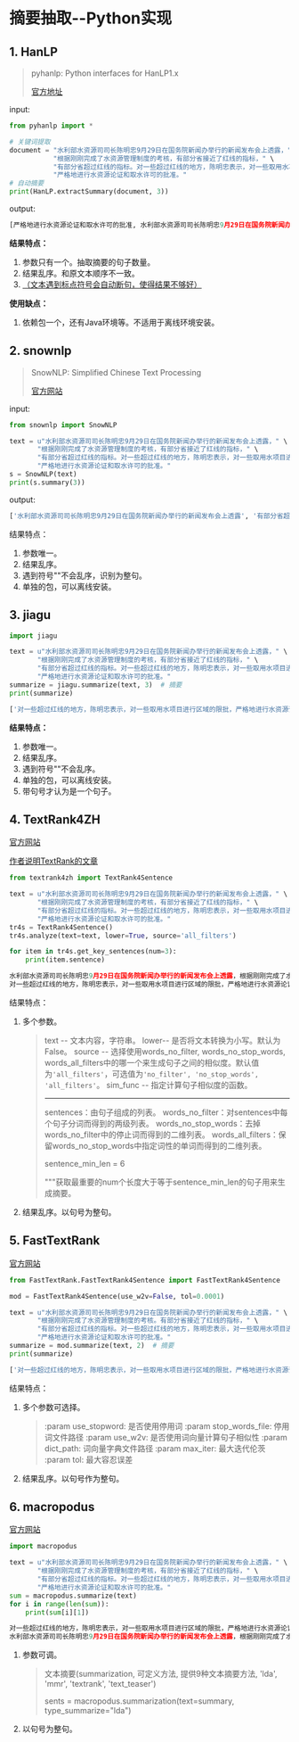 # 摘要抽取--Python实现

## 1. HanLP

> pyhanlp: Python interfaces for HanLP1.x
>
> [官方地址](https://github.com/hankcs/pyhanlp)

input:

```python
from pyhanlp import *

# 关键词提取
document = "水利部水资源司司长陈明忠9月29日在国务院新闻办举行的新闻发布会上透露，" \
           "根据刚刚完成了水资源管理制度的考核，有部分省接近了红线的指标，" \
           "有部分省超过红线的指标。对一些超过红线的地方，陈明忠表示，对一些取用水项目进行区域的限批，" \
           "严格地进行水资源论证和取水许可的批准。"
# 自动摘要
print(HanLP.extractSummary(document, 3))
```

output:

```python
[严格地进行水资源论证和取水许可的批准, 水利部水资源司司长陈明忠9月29日在国务院新闻办举行的新闻发布会上透露, 有部分省超过红线的指标]
```

**结果特点：**

1. 参数只有一个。抽取摘要的句子数量。
2. 结果乱序。和原文本顺序不一致。
3. [（文本遇到标点符号会自动断句，使得结果不够好）](https://github.com/hankcs/HanLP/issues/990)

**使用缺点：**

1. 依赖包一个，还有Java环境等。不适用于离线环境安装。

## 2. snownlp

> SnowNLP: Simplified Chinese Text Processing
>
> [官方网站](https://github.com/isnowfy/snownlp)

input:

```python
from snownlp import SnowNLP

text = u"水利部水资源司司长陈明忠9月29日在国务院新闻办举行的新闻发布会上透露，" \
       "根据刚刚完成了水资源管理制度的考核，有部分省接近了红线的指标，" \
       "有部分省超过红线的指标。对一些超过红线的地方，陈明忠表示，对一些取用水项目进行区域的限批，" \
       "严格地进行水资源论证和取水许可的批准。"
s = SnowNLP(text)
print(s.summary(3))
```

output:

```python
['水利部水资源司司长陈明忠9月29日在国务院新闻办举行的新闻发布会上透露', '有部分省超过红线的指标', '陈明忠表示']
```

结果特点：

1. 参数唯一。
2. 结果乱序。
3. 遇到符号""不会乱序，识别为整句。
4. 单独的包，可以离线安装。

## 3. jiagu



```python
import jiagu

text = u"水利部水资源司司长陈明忠9月29日在国务院新闻办举行的新闻发布会上透露，" \
       "根据刚刚完成了水资源管理制度的考核，有部分省接近了红线的指标，" \
       "有部分省超过红线的指标。对一些超过红线的地方，陈明忠表示，对一些取用水项目进行区域的限批，" \
       "严格地进行水资源论证和取水许可的批准。"
summarize = jiagu.summarize(text, 3)  # 摘要
print(summarize)
```

```python
['对一些超过红线的地方，陈明忠表示，对一些取用水项目进行区域的限批，严格地进行水资源论证和取水许可的批准。', '水利部水资源司司长陈明忠9月29日在国务院新闻办举行的新闻发布会上透露，根据刚刚完成了水资源管理制度的考核，有部分省接近了红线的指标，有部分省超过红线的指标。', '']
```

**结果特点：**

1. 参数唯一。
2. 结果乱序。
3. 遇到符号""不会乱序。
4. 单独的包，可以离线安装。
5. 带句号才认为是一个句子。

## 4. TextRank4ZH

[官方网站](https://github.com/letiantian/TextRank4ZH)

[作者说明TextRank的文章](https://www.letianbiji.com/machine-learning/text-rank.html)

```python
from textrank4zh import TextRank4Sentence

text = u"水利部水资源司司长陈明忠9月29日在国务院新闻办举行的新闻发布会上透露，" \
       "根据刚刚完成了水资源管理制度的考核，有部分省接近了红线的指标，" \
       "有部分省超过红线的指标。对一些超过红线的地方，陈明忠表示，对一些取用水项目进行区域的限批，" \
       "严格地进行水资源论证和取水许可的批准。"
tr4s = TextRank4Sentence()
tr4s.analyze(text=text, lower=True, source='all_filters')

for item in tr4s.get_key_sentences(num=3):
    print(item.sentence)
```

```python
水利部水资源司司长陈明忠9月29日在国务院新闻办举行的新闻发布会上透露，根据刚刚完成了水资源管理制度的考核，有部分省接近了红线的指标，有部分省超过红线的指标
对一些超过红线的地方，陈明忠表示，对一些取用水项目进行区域的限批，严格地进行水资源论证和取水许可的批准
```

结果特点：

1. 多个参数。

   > text --  文本内容，字符串。
   > lower--  是否将文本转换为小写。默认为False。
   > source       --  选择使用words_no_filter, words_no_stop_words, words_all_filters中的哪一个来生成句子之间的相似度。默认值为`'all_filters'`，可选值为`'no_filter', 'no_stop_words', 'all_filters'`。
   > sim_func     --  指定计算句子相似度的函数。
   >
   > -----------------------------------------------------------
   >
   > sentences：由句子组成的列表。
   > words_no_filter：对sentences中每个句子分词而得到的两级列表。
   > words_no_stop_words：去掉words_no_filter中的停止词而得到的二维列表。
   > words_all_filters：保留words_no_stop_words中指定词性的单词而得到的二维列表。
   >
   > 
   >
   > sentence_min_len = 6
   >
   > """获取最重要的num个长度大于等于sentence_min_len的句子用来生成摘要。

2. 结果乱序。以句号为整句。

## 5. FastTextRank

[官方网站](https://github.com/ArtistScript/FastTextRank)



```python
from FastTextRank.FastTextRank4Sentence import FastTextRank4Sentence

mod = FastTextRank4Sentence(use_w2v=False, tol=0.0001)

text = u"水利部水资源司司长陈明忠9月29日在国务院新闻办举行的新闻发布会上透露，" \
       "根据刚刚完成了水资源管理制度的考核。有部分省接近了红线的指标，" \
       "有部分省超过红线的指标。对一些超过红线的地方，陈明忠表示，对一些取用水项目进行区域的限批，" \
       "严格地进行水资源论证和取水许可的批准。"
summarize = mod.summarize(text, 2)  # 摘要
print(summarize)
```

```python
['对一些超过红线的地方，陈明忠表示，对一些取用水项目进行区域的限批，严格地进行水资源论证和取水许可的批准。', '有部分省接近了红线的指标，有部分省超过红线的指标。']
```

结果特点：

1. 多个参数可选择。

   > :param use_stopword: 是否使用停用词
   > :param stop_words_file: 停用词文件路径
   > :param use_w2v: 是否使用词向量计算句子相似性
   > :param dict_path: 词向量字典文件路径
   > :param max_iter: 最大迭代伦茨
   > :param tol: 最大容忍误差

2. 结果乱序。以句号作为整句。

## 6. macropodus

[官方网站](https://github.com/yongzhuo/Macropodus)

```python
import macropodus

text = u"水利部水资源司司长陈明忠9月29日在国务院新闻办举行的新闻发布会上透露，" \
       "根据刚刚完成了水资源管理制度的考核，有部分省接近了红线的指标，" \
       "有部分省超过红线的指标。对一些超过红线的地方，陈明忠表示，对一些取用水项目进行区域的限批，" \
       "严格地进行水资源论证和取水许可的批准。"
sum = macropodus.summarize(text)
for i in range(len(sum)):
    print(sum[i][1])
```

```python
对一些超过红线的地方，陈明忠表示，对一些取用水项目进行区域的限批，严格地进行水资源论证和取水许可的批准
水利部水资源司司长陈明忠9月29日在国务院新闻办举行的新闻发布会上透露，根据刚刚完成了水资源管理制度的考核，有部分省接近了红线的指标，有部分省超过红线的指标
```

1. 参数可调。

   > 文本摘要(summarization, 可定义方法, 提供9种文本摘要方法, 'lda', 'mmr', 'textrank', 'text_teaser')
   >
   > sents = macropodus.summarization(text=summary, type_summarize="lda")

2. 以句号为整句。